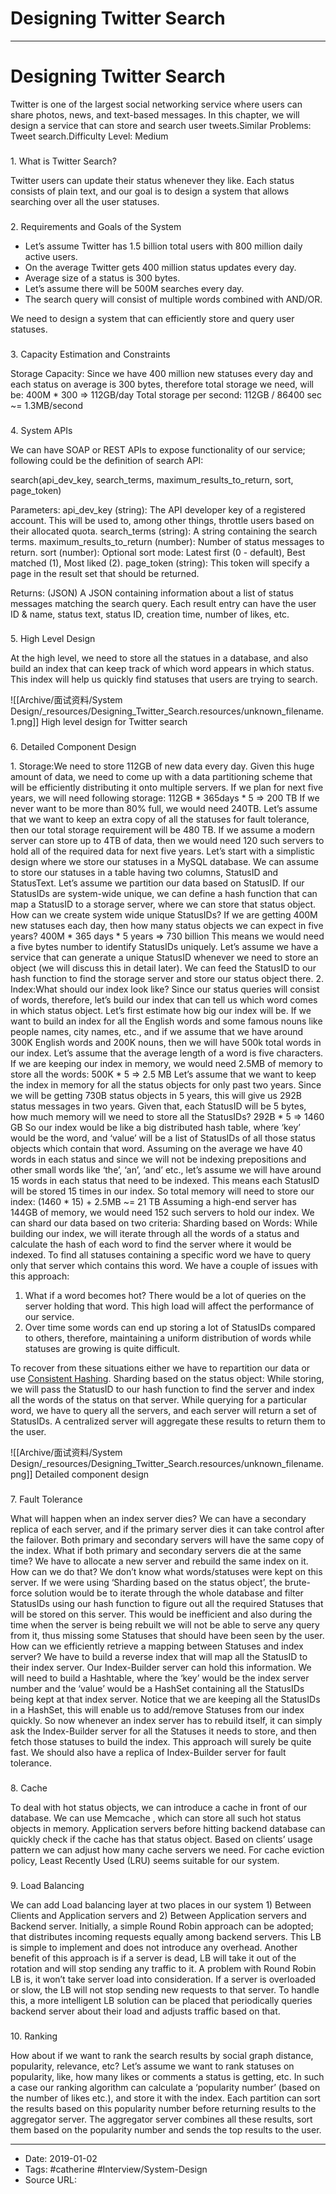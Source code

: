 # Designing Twitter Search
----

# Designing Twitter Search

Twitter is one of the largest social networking service where users can share photos, news, and text-based messages. In this chapter, we will design a service that can store and search user tweets.Similar Problems: Tweet search.Difficulty Level: Medium

### 
1\. What is Twitter Search?

Twitter users can update their status whenever they like. Each status consists of plain text, and our goal is to design a system that allows searching over all the user statuses.

### 
2\. Requirements and Goals of the System

*   Let’s assume Twitter has 1.5 billion total users with 800 million daily active users.
*   On the average Twitter gets 400 million status updates every day.
*   Average size of a status is 300 bytes.
*   Let’s assume there will be 500M searches every day.
*   The search query will consist of multiple words combined with AND/OR.

We need to design a system that can efficiently store and query user statuses.

### 
3\. Capacity Estimation and Constraints

Storage Capacity: Since we have 400 million new statuses every day and each status on average is 300 bytes, therefore total storage we need, will be:
400M \* 300 => 112GB/day
Total storage per second:
112GB / 86400 sec ~= 1.3MB/second

### 
4\. System APIs

We can have SOAP or REST APIs to expose functionality of our service; following could be the definition of search API:

search(api\_dev\_key, search\_terms, maximum\_results\_to\_return, sort, page\_token)

Parameters:
api\_dev\_key (string): The API developer key of a registered account. This will be used to, among other things, throttle users based on their allocated quota.
search\_terms (string): A string containing the search terms.
maximum\_results\_to\_return (number): Number of status messages to return.
sort (number): Optional sort mode: Latest first (0 - default), Best matched (1), Most liked (2).
page\_token (string): This token will specify a page in the result set that should be returned.

Returns: (JSON)
A JSON containing information about a list of status messages matching the search query. Each result entry can have the user ID & name, status text, status ID, creation time, number of likes, etc.

### 
5\. High Level Design

At the high level, we need to store all the statues in a database, and also build an index that can keep track of which word appears in which status. This index will help us quickly find statuses that users are trying to search.

![[Archive/面试资料/System Design/_resources/Designing_Twitter_Search.resources/unknown_filename.1.png]]
High level design for Twitter search

### 
6\. Detailed Component Design

1\. Storage:We need to store 112GB of new data every day. Given this huge amount of data, we need to come up with a data partitioning scheme that will be efficiently distributing it onto multiple servers. If we plan for next five years, we will need following storage:
112GB \* 365days \* 5 => 200 TB
If we never want to be more than 80% full, we would need 240TB. Let’s assume that we want to keep an extra copy of all the statuses for fault tolerance, then our total storage requirement will be 480 TB. If we assume a modern server can store up to 4TB of data, then we would need 120 such servers to hold all of the required data for next five years.
Let’s start with a simplistic design where we store our statuses in a MySQL database. We can assume to store our statuses in a table having two columns, StatusID and StatusText. Let’s assume we partition our data based on StatusID. If our StatusIDs are system-wide unique, we can define a hash function that can map a StatusID to a storage server, where we can store that status object.
How can we create system wide unique StatusIDs? If we are getting 400M new statuses each day, then how many status objects we can expect in five years?
400M \* 365 days \* 5 years => 730 billion
This means we would need a five bytes number to identify StatusIDs uniquely. Let’s assume we have a service that can generate a unique StatusID whenever we need to store an object (we will discuss this in detail later). We can feed the StatusID to our hash function to find the storage server and store our status object there.
2\. Index:What should our index look like? Since our status queries will consist of words, therefore, let’s build our index that can tell us which word comes in which status object. Let’s first estimate how big our index will be. If we want to build an index for all the English words and some famous nouns like people names, city names, etc., and if we assume that we have around 300K English words and 200K nouns, then we will have 500k total words in our index. Let’s assume that the average length of a word is five characters. If we are keeping our index in memory, we would need 2.5MB of memory to store all the words:
500K \* 5 => 2.5 MB
Let’s assume that we want to keep the index in memory for all the status objects for only past two years. Since we will be getting 730B status objects in 5 years, this will give us 292B status messages in two years. Given that, each StatusID will be 5 bytes, how much memory will we need to store all the StatusIDs?
292B \* 5 => 1460 GB
So our index would be like a big distributed hash table, where ‘key’ would be the word, and ‘value’ will be a list of StatusIDs of all those status objects which contain that word. Assuming on the average we have 40 words in each status and since we will not be indexing prepositions and other small words like ‘the’, ‘an’, ‘and’ etc., let’s assume we will have around 15 words in each status that need to be indexed. This means each StatusID will be stored 15 times in our index. So total memory will need to store our index:
(1460 \* 15) + 2.5MB ~= 21 TB
Assuming a high-end server has 144GB of memory, we would need 152 such servers to hold our index.
We can shard our data based on two criteria:
Sharding based on Words: While building our index, we will iterate through all the words of a status and calculate the hash of each word to find the server where it would be indexed. To find all statuses containing a specific word we have to query only that server which contains this word.
We have a couple of issues with this approach:

1.  What if a word becomes hot? There would be a lot of queries on the server holding that word. This high load will affect the performance of our service.
2.  Over time some words can end up storing a lot of StatusIDs compared to others, therefore, maintaining a uniform distribution of words while statuses are growing is quite difficult.

To recover from these situations either we have to repartition our data or use [Consistent Hashing](https://www.educative.io/collection/page/5668639101419520/5649050225344512/5709068098338816/).
Sharding based on the status object: While storing, we will pass the StatusID to our hash function to find the server and index all the words of the status on that server. While querying for a particular word, we have to query all the servers, and each server will return a set of StatusIDs. A centralized server will aggregate these results to return them to the user.

![[Archive/面试资料/System Design/_resources/Designing_Twitter_Search.resources/unknown_filename.png]]
Detailed component design

### 
7\. Fault Tolerance

What will happen when an index server dies? We can have a secondary replica of each server, and if the primary server dies it can take control after the failover. Both primary and secondary servers will have the same copy of the index.
What if both primary and secondary servers die at the same time? We have to allocate a new server and rebuild the same index on it. How can we do that? We don’t know what words/statuses were kept on this server. If we were using ‘Sharding based on the status object’, the brute-force solution would be to iterate through the whole database and filter StatusIDs using our hash function to figure out all the required Statuses that will be stored on this server. This would be inefficient and also during the time when the server is being rebuilt we will not be able to serve any query from it, thus missing some Statuses that should have been seen by the user.
How can we efficiently retrieve a mapping between Statuses and index server? We have to build a reverse index that will map all the StatusID to their index server. Our Index-Builder server can hold this information. We will need to build a Hashtable, where the ‘key’ would be the index server number and the ‘value’ would be a HashSet containing all the StatusIDs being kept at that index server. Notice that we are keeping all the StatusIDs in a HashSet, this will enable us to add/remove Statuses from our index quickly. So now whenever an index server has to rebuild itself, it can simply ask the Index-Builder server for all the Statuses it needs to store, and then fetch those statuses to build the index. This approach will surely be quite fast. We should also have a replica of Index-Builder server for fault tolerance.

### 
8\. Cache

To deal with hot status objects, we can introduce a cache in front of our database. We can use Memcache , which can store all such hot status objects in memory. Application servers before hitting backend database can quickly check if the cache has that status object. Based on clients’ usage pattern we can adjust how many cache servers we need. For cache eviction policy, Least Recently Used (LRU) seems suitable for our system.

### 
9\. Load Balancing

We can add Load balancing layer at two places in our system 1) Between Clients and Application servers and 2) Between Application servers and Backend server. Initially, a simple Round Robin approach can be adopted; that distributes incoming requests equally among backend servers. This LB is simple to implement and does not introduce any overhead. Another benefit of this approach is if a server is dead, LB will take it out of the rotation and will stop sending any traffic to it. A problem with Round Robin LB is, it won’t take server load into consideration. If a server is overloaded or slow, the LB will not stop sending new requests to that server. To handle this, a more intelligent LB solution can be placed that periodically queries backend server about their load and adjusts traffic based on that.

### 
10\. Ranking

How about if we want to rank the search results by social graph distance, popularity, relevance, etc?
Let’s assume we want to rank statuses on popularity, like, how many likes or comments a status is getting, etc. In such a case our ranking algorithm can calculate a ‘popularity number’ (based on the number of likes etc.), and store it with the index. Each partition can sort the results based on this popularity number before returning results to the aggregator server. The aggregator server combines all these results, sort them based on the popularity number and sends the top results to the user.





----

- Date: 2019-01-02
- Tags: #catherine #Interview/System-Design 
- Source URL: [](https://www.educative.io/collection/page/5668639101419520/5649050225344512/5738600293466112)



